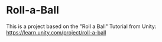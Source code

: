 # Roll-a-Ball
 
This is a project based on the "Roll a Ball" Tutorial from Unity: https://learn.unity.com/project/roll-a-ball
